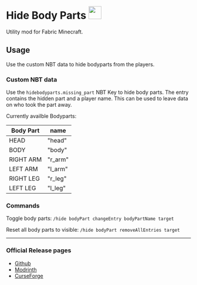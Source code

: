 # Hide Body Parts <img src="https://github.com/JR1811/hide-body-parts-fabric/assets/36027822/846db018-1f7d-4ea8-8dae-773da0377be2"  width="35" height="35">

Utility mod for Fabric Minecraft.

## Usage

Use the custom NBT data to hide bodyparts from the players.

### Custom NBT data

Use the `hidebodyparts.missing_part` NBT Key to hide body parts. The entry contains the hidden part and a player name. This can be used to leave data on who took the part away.

Currently availble Bodyparts:

| Body Part | name |
|---|---|
| HEAD | "head" |
| BODY | "body" |
| RIGHT ARM | "r_arm" |
| LEFT ARM | "l_arm" |
| RIGHT LEG | "r_leg" |
| LEFT LEG | "l_leg" |

### Commands

Toggle body parts: `/hide bodyPart changeEntry bodyPartName target`

Reset all body parts to visible: `/hide bodyPart removeAllEntries target`

---

### Official Release pages

- [Github](https://github.com/JR1811/hide-body-parts-fabric/releases)
- [Modrinth](https://modrinth.com/mod/hide-body-parts)
- [CurseForge](https://www.curseforge.com/minecraft/mc-mods/hide-body-parts)

